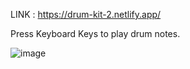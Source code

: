 LINK : 
https://drum-kit-2.netlify.app/

Press Keyboard Keys to play drum notes.

![image](https://user-images.githubusercontent.com/69670915/208248541-31a56172-8617-44c7-8146-f853bf5fc5fa.png)
